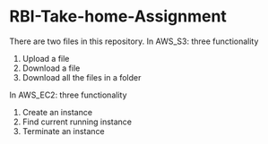 # RBI-Take-home-Assignment
There are two files in this repository. 
In AWS_S3: three functionality 
1. Upload a file
2. Download a file
3. Download all the files in a folder

In AWS_EC2: three functionality
1. Create an instance
2. Find current running instance
3. Terminate an instance
